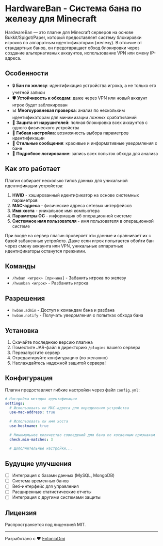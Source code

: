 # HardwareBan - Система бана по железу для Minecraft

HardwareBan — это плагин для Minecraft серверов на основе Bukkit/Spigot/Paper, который предоставляет систему блокировки игроков по аппаратным идентификаторам (железу). В отличие от стандартных банов, он предотвращает обход блокировки через создание альтернативных аккаунтов, использование VPN или смену IP-адреса.

## Особенности
- 🔒 **Бан по железу**: идентификация устройства игрока, а не только его учетной записи
- 🛡 **Устойчивость к обходам**: даже через VPN или новый аккаунт игрок будет заблокирован
- 📊 **Многоуровневая проверка**: анализ по нескольким идентификаторам для минимизации ложных срабатываний
- 🚫 **Защита от нарушителей**: полная блокировка всех аккаунтов с одного физического устройства
- 🔧 **Гибкая настройка**: возможность выбора параметров идентификации
- 🎨 **Стильные сообщения**: красивые и информативные уведомления о бане
- 📝 **Подробное логирование**: запись всех попыток обхода для анализа

## Как это работает
Плагин собирает несколько типов данных для уникальной идентификации устройства:

1. **HWID** - хэшированный идентификатор на основе системных параметров
2. **MAC-адреса** - физические адреса сетевых интерфейсов
3. **Имя хоста** - уникальное имя компьютера
4. **Параметры ОС** - информация об операционной системе
5. **Системное имя пользователя** - имя пользователя в операционной системе

При входе на сервер плагин проверяет эти данные и сравнивает их с базой забаненных устройств. Даже если игрок попытается обойти бан через смену аккаунта или VPN, уникальные аппаратные идентификаторы останутся прежними.

## Команды
- `/hwban <игрок> [причина]` - Забанить игрока по железу
- `/hwunban <игрок>` - Разбанить игрока

## Разрешения
- `hwban.admin` - Доступ к командам бана и разбана
- `hwban.notify` - Получать уведомления о попытках обхода бана

## Установка
1. Скачайте последнюю версию плагина
2. Поместите JAR-файл в директорию `/plugins` вашего сервера
3. Перезапустите сервер
4. Отредактируйте конфигурацию (по желанию)
5. Наслаждайтесь надежной защитой сервера!

## Конфигурация
Плагин предоставляет гибкие настройки через файл `config.yml`:

```yaml
# Настройка методов идентификации
settings:
  # Использовать ли MAC-адреса для определения устройства
  use-mac-address: true
  
  # Использовать ли имя хоста
  use-hostname: true
  
  # Минимальное количество совпадений для бана по косвенным признакам
  check.min-matches: 3
  
  # Дополнительные настройки...
```

## Будущие улучшения
- [ ] Интеграция с базами данных (MySQL, MongoDB)
- [ ] Система временных банов
- [ ] Веб-интерфейс для управления
- [ ] Расширенные статистические отчеты
- [ ] Интеграция с другими системами защиты

## Лицензия
Распространяется под лицензией MIT.

---

Разработано с ❤️ [EntonioDmi](https://github.com/entoniodmi)
